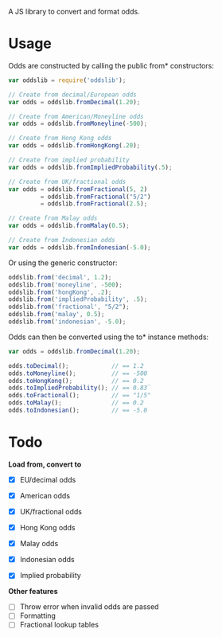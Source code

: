 A JS library to convert and format odds.

# Usage

Odds are constructed by calling the public from* constructors:

```js
var oddslib = require('oddslib');

// Create from decimal/European odds
var odds = oddslib.fromDecimal(1.20);

// Create from American/Moneyline odds
var odds = oddslib.fromMoneyline(-500);

// Create from Hong Kong odds
var odds = oddslib.fromHongKong(.20);

// Create from implied probability
var odds = oddslib.fromImpliedProbability(.5);

// Create from UK/fractional odds
var odds = oddslib.fromFractional(5, 2)
         = oddslib.fromFractional("5/2")
         = oddslib.fromFractional(2.5);

// Create from Malay odds
var odds = oddslib.fromMalay(0.5);

// Create from Indonesian odds
var odds = oddslib.fromIndonesian(-5.0);

```

Or using the generic constructor:

```js
oddslib.from('decimal', 1.2);
oddslib.from('moneyline', -500);
oddslib.from('hongKong', .2);
oddslib.from('impliedProbability', .5);
oddslib.from('fractional', "5/2");
oddslib.from('malay', 0.5);
oddslib.from('indonesian', -5.0);
```

Odds can then be converted using the to* instance methods:

```js
var odds = oddslib.fromDecimal(1.20);

odds.toDecimal();            // == 1.2
odds.toMoneyline();          // == -500
odds.toHongKong();           // == 0.2
odds.toImpliedProbability(); // == 0.83̅
odds.toFractional();         // == "1/5"
odds.toMalay();              // == 0.2
odds.toIndonesian();         // == -5.0
```

# Todo

**Load from, convert to**

- [x] EU/decimal odds
- [x] American odds
- [x] UK/fractional odds
- [x] Hong Kong odds
- [x] Malay odds
- [x] Indonesian odds
- [x] Implied probability


**Other features**

- [ ] Throw error when invalid odds are passed
- [ ] Formatting
- [ ] Fractional lookup tables
